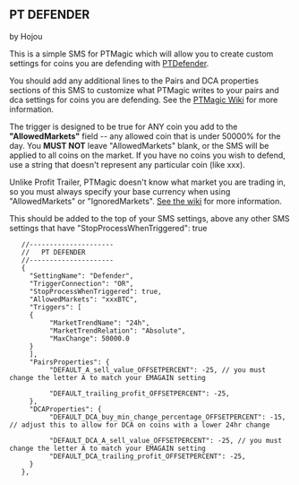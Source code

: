 ## PT DEFENDER
by Hojou

This is a simple SMS for PTMagic which will allow you to create custom settings for coins you are defending with [PTDefender](https://www.ptdefender.com/).  

You should add any additional lines to the Pairs and DCA properties sections of this SMS to customize what PTMagic writes to your pairs and dca settings for coins you are defending.  See the [PTMagic Wiki](https://github.com/PTMagicians/PTMagic/wiki/settings.analyzer) for more information.

The trigger is designed to be true for ANY coin you add to the **"AllowedMarkets"** field -- any allowed coin that is under 50000% for the day.  You **MUST NOT** leave "AllowedMarkets" blank, or the SMS will be applied to all coins on the market.  If you have no coins you wish to defend, use a string that doesn't represent any particular coin (like xxx).

Unlike Profit Trailer, PTMagic doesn't know what market you are trading in, so you must always specify your base currency when using "AllowedMarkets" or "IgnoredMarkets".  [See the wiki](https://github.com/PTMagicians/PTMagic/wiki/settings.analyzer#allowedmarkets) for more information.

This should be added to the top of your SMS settings, above any other SMS settings that have "StopProcessWhenTriggered": true 


````
   //---------------------
   //   PT DEFENDER
   //--------------------- 
   {
     "SettingName": "Defender",
     "TriggerConnection": "OR",
     "StopProcessWhenTriggered": true,
     "AllowedMarkets": "xxxBTC", 
     "Triggers": [
     {
          "MarketTrendName": "24h",
          "MarketTrendRelation": "Absolute",
          "MaxChange": 50000.0
     }
     ],
     "PairsProperties": {
          "DEFAULT_A_sell_value_OFFSETPERCENT": -25, // you must change the letter A to match your EMAGAIN setting
          
          "DEFAULT_trailing_profit_OFFSETPERCENT": -25,
     },
     "DCAProperties": {
          "DEFAULT_DCA_buy_min_change_percentage_OFFSETPERCENT": -15, // adjust this to allow for DCA on coins with a lower 24hr change
          
          "DEFAULT_DCA_A_sell_value_OFFSETPERCENT": -25, // you must change the letter A to match your EMAGAIN setting
          "DEFAULT_DCA_trailing_profit_OFFSETPERCENT": -25,
     }
   },
````
